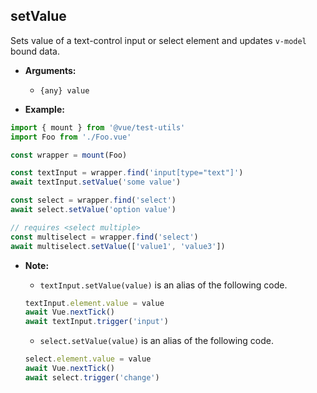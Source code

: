 ## setValue

Sets value of a text-control input or select element and updates `v-model` bound data.

- **Arguments:**

  - `{any} value`

- **Example:**

```js
import { mount } from '@vue/test-utils'
import Foo from './Foo.vue'

const wrapper = mount(Foo)

const textInput = wrapper.find('input[type="text"]')
await textInput.setValue('some value')

const select = wrapper.find('select')
await select.setValue('option value')

// requires <select multiple>
const multiselect = wrapper.find('select')
await multiselect.setValue(['value1', 'value3'])
```

- **Note:**

  - `textInput.setValue(value)` is an alias of the following code.

  ```js
  textInput.element.value = value
  await Vue.nextTick()
  await textInput.trigger('input')
  ```

  - `select.setValue(value)` is an alias of the following code.

  ```js
  select.element.value = value
  await Vue.nextTick()
  await select.trigger('change')
  ```
